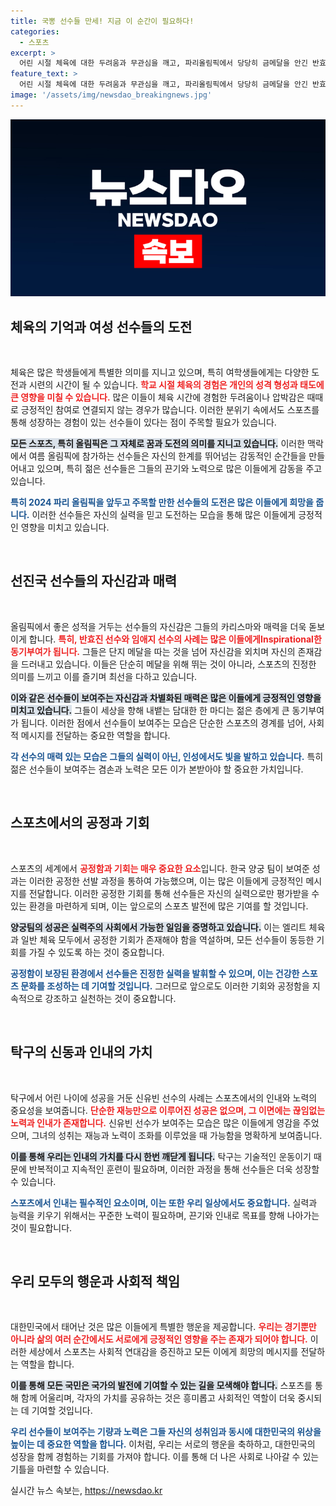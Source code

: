 ```yaml
---
title: 국뽕 선수들 만세! 지금 이 순간이 필요하다!
categories:
  - 스포츠
excerpt: >
  어린 시절 체육에 대한 두려움과 무관심을 깨고, 파리올림픽에서 당당히 금메달을 안긴 반효진과 임애지 선수들의 자신감 넘치는 모습이 감동을 자아낸다. 이들이 보여준 sportsmanship은 젊은 세대에게 꼭 필요한 메시지다.
feature_text: >
  어린 시절 체육에 대한 두려움과 무관심을 깨고, 파리올림픽에서 당당히 금메달을 안긴 반효진과 임애지 선수들의 자신감 넘치는 모습이 감동을 자아낸다. 이들이 보여준 sportsmanship은 젊은 세대에게 꼭 필요한 메시지다.
image: '/assets/img/newsdao_breakingnews.jpg'
---
```


<p><img src="/assets/img/newsdao_breakingnews.jpg" alt="implanttips 속보" /></p>

<h2 data-ke-size="size26">체육의 기억과 여성 선수들의 도전</h2>

<p data-ke-size="size16">&nbsp;</p>

<p>체육은 많은 학생들에게 특별한 의미를 지니고 있으며, 특히 여학생들에게는 다양한 도전과 시련의 시간이 될 수 있습니다. <b><span style="color: #ee2323;">학교 시절 체육의 경험은 개인의 성격 형성과 태도에 큰 영향을 미칠 수 있습니다.</span></b> 많은 이들이 체육 시간에 경험한 두려움이나 압박감은 때때로 긍정적인 참여로 연결되지 않는 경우가 많습니다. 이러한 분위기 속에서도 스포츠를 통해 성장하는 경험이 있는 선수들이 있다는 점이 주목할 필요가 있습니다. </p>

<p><b><span style="background-color: #21538527;">모든 스포츠, 특히 올림픽은 그 자체로 꿈과 도전의 의미를 지니고 있습니다.</span></b> 이러한 맥락에서 여름 올림픽에 참가하는 선수들은 자신의 한계를 뛰어넘는 감동적인 순간들을 만들어내고 있으며, 특히 젊은 선수들은 그들의 끈기와 노력으로 많은 이들에게 감동을 주고 있습니다. </p>

<p><b><span style="color: #1a5490;">특히 2024 파리 올림픽을 앞두고 주목할 만한 선수들의 도전은 많은 이들에게 희망을 줍니다.</span></b> 이러한 선수들은 자신의 실력을 믿고 도전하는 모습을 통해 많은 이들에게 긍정적인 영향을 미치고 있습니다.</p>

<p data-ke-size="size16">&nbsp;</p>

<h2 data-ke-size="size26">선진국 선수들의 자신감과 매력</h2>

<p data-ke-size="size16">&nbsp;</p>

<p>올림픽에서 좋은 성적을 거두는 선수들의 자신감은 그들의 카리스마와 매력을 더욱 돋보이게 합니다. <b><span style="color: #ee2323;">특히, 반효진 선수와 임애지 선수의 사례는 많은 이들에게Inspirational한 동기부여가 됩니다.</span></b> 그들은 단지 메달을 따는 것을 넘어 자신감을 외치며 자신의 존재감을 드러내고 있습니다. 이들은 단순히 메달을 위해 뛰는 것이 아니라, 스포츠의 진정한 의미를 느끼고 이를 즐기며 최선을 다하고 있습니다. </p>

<p><b><span style="background-color: #21538527;">이와 같은 선수들이 보여주는 자신감과 차별화된 매력은 많은 이들에게 긍정적인 영향을 미치고 있습니다.</span></b> 그들이 세상을 향해 내뱉는 담대한 한 마디는 젊은 층에게 큰 동기부여가 됩니다. 이러한 점에서 선수들이 보여주는 모습은 단순한 스포츠의 경계를 넘어, 사회적 메시지를 전달하는 중요한 역할을 합니다.</p>

<p><b><span style="color: #1a5490;">각 선수의 매력 있는 모습은 그들의 실력이 아닌, 인성에서도 빛을 발하고 있습니다.</span></b> 특히 젊은 선수들이 보여주는 겸손과 노력은 모든 이가 본받아야 할 중요한 가치입니다.</p>

<p data-ke-size="size16">&nbsp;</p>

<h2 data-ke-size="size26">스포츠에서의 공정과 기회</h2>

<p data-ke-size="size16">&nbsp;</p>

<p>스포츠의 세계에서 <b><span style="color: #ee2323;">공정함과 기회는 매우 중요한 요소</span></b>입니다. 한국 양궁 팀이 보여준 성과는 이러한 공정한 선발 과정을 통하여 가능했으며, 이는 많은 이들에게 긍정적인 메시지를 전달합니다. 이러한 공정한 기회를 통해 선수들은 자신의 실력으로만 평가받을 수 있는 환경을 마련하게 되며, 이는 앞으로의 스포츠 발전에 많은 기여를 할 것입니다.</p>

<p><b><span style="background-color: #21538527;">양궁팀의 성공은 실력주의 사회에서 가능한 일임을 증명하고 있습니다.</span></b> 이는 엘리트 체육과 일반 체육 모두에서 공정한 기회가 존재해야 함을 역설하며, 모든 선수들이 동등한 기회를 가질 수 있도록 하는 것이 중요합니다.</p>

<p><b><span style="color: #1a5490;">공정함이 보장된 환경에서 선수들은 진정한 실력을 발휘할 수 있으며, 이는 건강한 스포츠 문화를 조성하는 데 기여할 것입니다.</span></b> 그러므로 앞으로도 이러한 기회와 공정함을 지속적으로 강조하고 실천하는 것이 중요합니다.</p>

<p data-ke-size="size16">&nbsp;</p>

<h2 data-ke-size="size26">탁구의 신동과 인내의 가치</h2>

<p data-ke-size="size16">&nbsp;</p>

<p>탁구에서 어린 나이에 성공을 거둔 신유빈 선수의 사례는 스포츠에서의 인내와 노력의 중요성을 보여줍니다. <b><span style="color: #ee2323;">단순한 재능만으로 이루어진 성공은 없으며, 그 이면에는 끊임없는 노력과 인내가 존재합니다.</span></b> 신유빈 선수가 보여주는 모습은 많은 이들에게 영감을 주었으며, 그녀의 성취는 재능과 노력이 조화를 이루었을 때 가능함을 명확하게 보여줍니다.</p>

<p><b><span style="background-color: #21538527;">이를 통해 우리는 인내의 가치를 다시 한번 깨닫게 됩니다.</span></b> 탁구는 기술적인 운동이기 때문에 반복적이고 지속적인 훈련이 필요하며, 이러한 과정을 통해 선수들은 더욱 성장할 수 있습니다. </p>

<p><b><span style="color: #1a5490;">스포츠에서 인내는 필수적인 요소이며, 이는 또한 우리 일상에서도 중요합니다.</span></b> 실력과 능력을 키우기 위해서는 꾸준한 노력이 필요하며, 끈기와 인내로 목표를 향해 나아가는 것이 필요합니다.</p>

<p data-ke-size="size16">&nbsp;</p>

<h2 data-ke-size="size26">우리 모두의 행운과 사회적 책임</h2>

<p data-ke-size="size16">&nbsp;</p>

<p>대한민국에서 태어난 것은 많은 이들에게 특별한 행운을 제공합니다. <b><span style="color: #ee2323;">우리는 경기뿐만 아니라 삶의 여러 순간에서도 서로에게 긍정적인 영향을 주는 존재가 되어야 합니다.</span></b> 이러한 세상에서 스포츠는 사회적 연대감을 증진하고 모든 이에게 희망의 메시지를 전달하는 역할을 합니다.</p>

<p><b><span style="background-color: #21538527;">이를 통해 모든 국민은 국가의 발전에 기여할 수 있는 길을 모색해야 합니다.</span></b> 스포츠를 통해 함께 어울리며, 각자의 가치를 공유하는 것은 흥미롭고 사회적인 역할이 더욱 중시되는 데 기여할 것입니다.</p>

<p><b><span style="color: #1a5490;">우리 선수들이 보여주는 기량과 노력은 그들 자신의 성취임과 동시에 대한민국의 위상을 높이는 데 중요한 역할을 합니다.</span></b> 이처럼, 우리는 서로의 행운을 축하하고, 대한민국의 성장을 함께 경험하는 기회를 가져야 합니다. 이를 통해 더 나은 사회로 나아갈 수 있는 기틀을 마련할 수 있습니다.</p>
실시간 뉴스 속보는, <a href="https://newsdao.kr" rel="dofollow">https://newsdao.kr</a>



